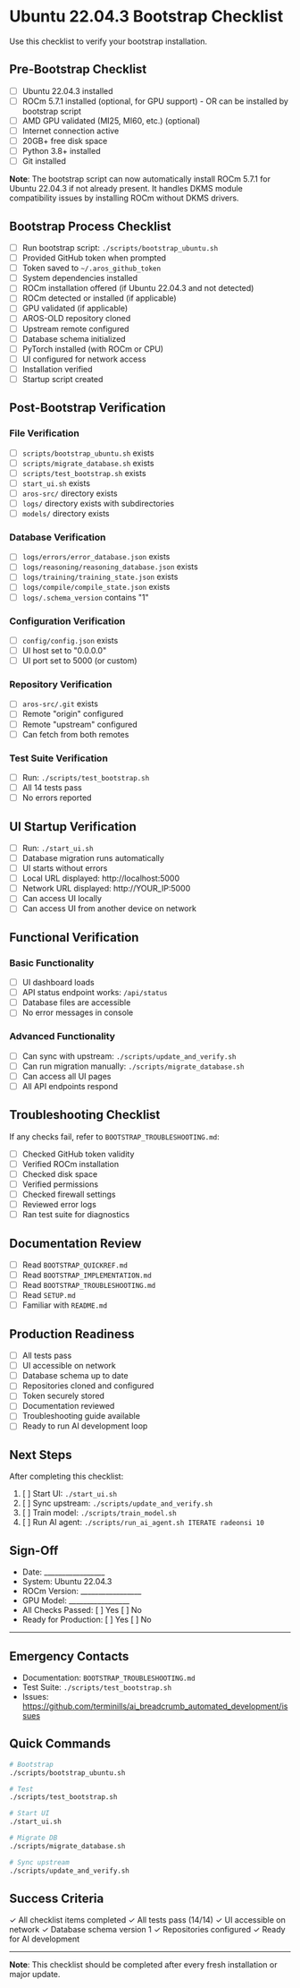 # Ubuntu 22.04.3 Bootstrap Checklist

Use this checklist to verify your bootstrap installation.

## Pre-Bootstrap Checklist

- [ ] Ubuntu 22.04.3 installed
- [ ] ROCm 5.7.1 installed (optional, for GPU support) - OR can be installed by bootstrap script
- [ ] AMD GPU validated (MI25, MI60, etc.) (optional)
- [ ] Internet connection active
- [ ] 20GB+ free disk space
- [ ] Python 3.8+ installed
- [ ] Git installed

**Note**: The bootstrap script can now automatically install ROCm 5.7.1 for Ubuntu 22.04.3 if not already present. It handles DKMS module compatibility issues by installing ROCm without DKMS drivers.

## Bootstrap Process Checklist

- [ ] Run bootstrap script: `./scripts/bootstrap_ubuntu.sh`
- [ ] Provided GitHub token when prompted
- [ ] Token saved to `~/.aros_github_token`
- [ ] System dependencies installed
- [ ] ROCm installation offered (if Ubuntu 22.04.3 and not detected)
- [ ] ROCm detected or installed (if applicable)
- [ ] GPU validated (if applicable)
- [ ] AROS-OLD repository cloned
- [ ] Upstream remote configured
- [ ] Database schema initialized
- [ ] PyTorch installed (with ROCm or CPU)
- [ ] UI configured for network access
- [ ] Installation verified
- [ ] Startup script created

## Post-Bootstrap Verification

### File Verification
- [ ] `scripts/bootstrap_ubuntu.sh` exists
- [ ] `scripts/migrate_database.sh` exists
- [ ] `scripts/test_bootstrap.sh` exists
- [ ] `start_ui.sh` exists
- [ ] `aros-src/` directory exists
- [ ] `logs/` directory exists with subdirectories
- [ ] `models/` directory exists

### Database Verification
- [ ] `logs/errors/error_database.json` exists
- [ ] `logs/reasoning/reasoning_database.json` exists
- [ ] `logs/training/training_state.json` exists
- [ ] `logs/compile/compile_state.json` exists
- [ ] `logs/.schema_version` contains "1"

### Configuration Verification
- [ ] `config/config.json` exists
- [ ] UI host set to "0.0.0.0"
- [ ] UI port set to 5000 (or custom)

### Repository Verification
- [ ] `aros-src/.git` exists
- [ ] Remote "origin" configured
- [ ] Remote "upstream" configured
- [ ] Can fetch from both remotes

### Test Suite Verification
- [ ] Run: `./scripts/test_bootstrap.sh`
- [ ] All 14 tests pass
- [ ] No errors reported

## UI Startup Verification

- [ ] Run: `./start_ui.sh`
- [ ] Database migration runs automatically
- [ ] UI starts without errors
- [ ] Local URL displayed: http://localhost:5000
- [ ] Network URL displayed: http://YOUR_IP:5000
- [ ] Can access UI locally
- [ ] Can access UI from another device on network

## Functional Verification

### Basic Functionality
- [ ] UI dashboard loads
- [ ] API status endpoint works: `/api/status`
- [ ] Database files are accessible
- [ ] No error messages in console

### Advanced Functionality
- [ ] Can sync with upstream: `./scripts/update_and_verify.sh`
- [ ] Can run migration manually: `./scripts/migrate_database.sh`
- [ ] Can access all UI pages
- [ ] All API endpoints respond

## Troubleshooting Checklist

If any checks fail, refer to `BOOTSTRAP_TROUBLESHOOTING.md`:

- [ ] Checked GitHub token validity
- [ ] Verified ROCm installation
- [ ] Checked disk space
- [ ] Verified permissions
- [ ] Checked firewall settings
- [ ] Reviewed error logs
- [ ] Ran test suite for diagnostics

## Documentation Review

- [ ] Read `BOOTSTRAP_QUICKREF.md`
- [ ] Read `BOOTSTRAP_IMPLEMENTATION.md`
- [ ] Read `BOOTSTRAP_TROUBLESHOOTING.md`
- [ ] Read `SETUP.md`
- [ ] Familiar with `README.md`

## Production Readiness

- [ ] All tests pass
- [ ] UI accessible on network
- [ ] Database schema up to date
- [ ] Repositories cloned and configured
- [ ] Token securely stored
- [ ] Documentation reviewed
- [ ] Troubleshooting guide available
- [ ] Ready to run AI development loop

## Next Steps

After completing this checklist:

1. [ ] Start UI: `./start_ui.sh`
2. [ ] Sync upstream: `./scripts/update_and_verify.sh`
3. [ ] Train model: `./scripts/train_model.sh`
4. [ ] Run AI agent: `./scripts/run_ai_agent.sh ITERATE radeonsi 10`

## Sign-Off

- Date: _________________
- System: Ubuntu 22.04.3
- ROCm Version: _________________
- GPU Model: _________________
- All Checks Passed: [ ] Yes [ ] No
- Ready for Production: [ ] Yes [ ] No

---

## Emergency Contacts

- Documentation: `BOOTSTRAP_TROUBLESHOOTING.md`
- Test Suite: `./scripts/test_bootstrap.sh`
- Issues: https://github.com/terminills/ai_breadcrumb_automated_development/issues

## Quick Commands

```bash
# Bootstrap
./scripts/bootstrap_ubuntu.sh

# Test
./scripts/test_bootstrap.sh

# Start UI
./start_ui.sh

# Migrate DB
./scripts/migrate_database.sh

# Sync upstream
./scripts/update_and_verify.sh
```

## Success Criteria

✓ All checklist items completed
✓ All tests pass (14/14)
✓ UI accessible on network
✓ Database schema version 1
✓ Repositories configured
✓ Ready for AI development

---

**Note**: This checklist should be completed after every fresh installation or major update.
